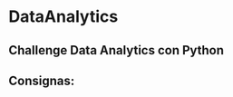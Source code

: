 # DataAnalytics
Challenge Data Analytics con Python
-----------------------------------
Consignas:
-----------------------------------